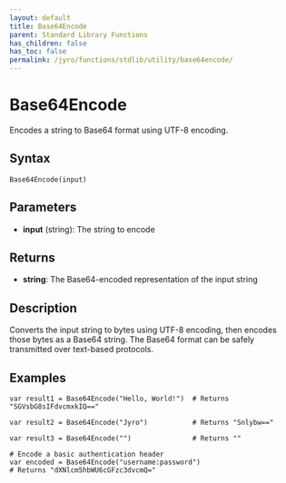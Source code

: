 ```yaml
---
layout: default
title: Base64Encode
parent: Standard Library Functions
has_children: false
has_toc: false
permalink: /jyro/functions/stdlib/utility/base64encode/
---
```


# Base64Encode

Encodes a string to Base64 format using UTF-8 encoding.

## Syntax

```jyro
Base64Encode(input)
```

## Parameters

- **input** (string): The string to encode

## Returns

- **string**: The Base64-encoded representation of the input string

## Description

Converts the input string to bytes using UTF-8 encoding, then encodes those bytes as a Base64 string. The Base64 format can be safely transmitted over text-based protocols.

## Examples

```jyro
var result1 = Base64Encode("Hello, World!")  # Returns "SGVsbG8sIFdvcmxkIQ=="
```

```jyro
var result2 = Base64Encode("Jyro")           # Returns "Snlybw=="
```

```jyro
var result3 = Base64Encode("")               # Returns ""
```

```jyro
# Encode a basic authentication header
var encoded = Base64Encode("username:password")
# Returns "dXNlcm5hbWU6cGFzc3dvcmQ="
```
